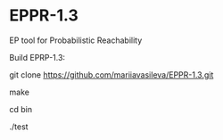 # EPPR-1.3

EP tool for Probabilistic Reachability

Build EPRP-1.3: 

git clone https://github.com/mariiavasileva/EPPR-1.3.git

make

cd bin

./test
